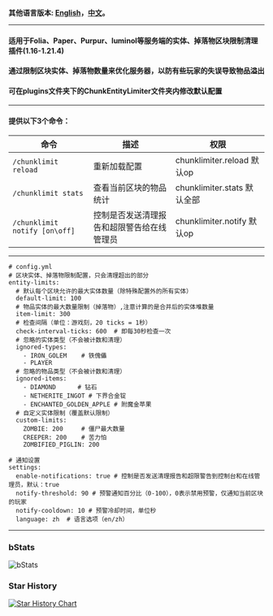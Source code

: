 **其他语言版本: [English](README.md)，[中文](README_zh.md)。**

--------------------------------------------------------------------------------------------------------------

#### 适用于Folia、Paper、Purpur、luminol等服务端的实体、掉落物区块限制清理插件(1.16-1.21.4)

#### 通过限制区块实体、掉落物数量来优化服务器，以防有些玩家的失误导致物品溢出

#### 可在plugins文件夹下的ChunkEntityLimiter文件夹内修改默认配置

--------------------------------------------------------------------------------------------------------------

#### 提供以下3个命令：

| 命令                     | 描述                                         | 权限                             |
|--------------------------|--------------------------------------------|----------------------------------|
| ```/chunklimit reload```       | 重新加载配置                               | chunklimiter.reload 默认op       |
| ```/chunklimit stats```        | 查看当前区块的物品统计                     | chunklimiter.stats 默认全部      |
| ```/chunklimit notify [on\off]``` | 控制是否发送清理报告和超限警告给在线管理员 | chunklimiter.notify 默认op       |

--------------------------------------------------------------------------------------------------------------

```
# config.yml
# 区块实体、掉落物限制配置，只会清理超出的部分
entity-limits:
  # 默认每个区块允许的最大实体数量（除特殊配置外的所有实体）
  default-limit: 100
  # 物品实体的最大数量限制（掉落物）,注意计算的是合并后的实体堆数量
  item-limit: 300
  # 检查间隔（单位：游戏刻，20 ticks = 1秒）
  check-interval-ticks: 600  # 即每30秒检查一次
  # 忽略的实体类型（不会被计数和清理）
  ignored-types:
    - IRON_GOLEM    # 铁傀儡
    - PLAYER
  # 忽略的物品类型（不会被计数和清理）
  ignored-items:
    - DIAMOND      # 钻石
    - NETHERITE_INGOT # 下界合金锭
    - ENCHANTED_GOLDEN_APPLE # 附魔金苹果
  # 自定义实体限制（覆盖默认限制）
  custom-limits:
    ZOMBIE: 200     # 僵尸最大数量
    CREEPER: 200    # 苦力怕
    ZOMBIFIED_PIGLIN: 200

# 通知设置
settings:
  enable-notifications: true # 控制是否发送清理报告和超限警告到控制台和在线管理员，默认：true
  notify-threshold: 90 # 预警通知百分比（0-100），0表示禁用预警，仅通知当前区块的玩家
  notify-cooldown: 10 # 预警冷却时间，单位秒
  language: zh  # 语言选项（en/zh）
```

--------------------------------------------------------------------------------------------------------------

### bStats
![bStats](https://bstats.org/signatures/bukkit/ChunkEntityLimiter.svg)

### Star History
[![Star History Chart](https://api.star-history.com/svg?repos=intellectmind/ChunkEntityLimiter&type=Date)](https://star-history.com/#intellectmind/ChunkEntityLimiter&Date)
